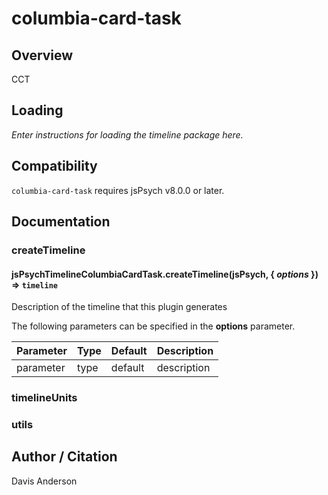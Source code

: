 # columbia-card-task

## Overview

CCT

## Loading

*Enter instructions for loading the timeline package here.*

## Compatibility

`columbia-card-task` requires jsPsych v8.0.0 or later.

## Documentation

### createTimeline

#### jsPsychTimelineColumbiaCardTask.createTimeline(jsPsych, { *options* }) ⇒ <code>timeline</code>
Description of the timeline that this plugin generates

The following parameters can be specified in the **options** parameter.

| Parameter | Type | Default | Description |
|-----------|------|---------|-------------|
| parameter | type | default | description |


### timelineUnits


### utils

## Author / Citation

Davis Anderson